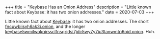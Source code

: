 +++
title = "Keybase Has an Onion Address"
description = "Little known fact about Keybase: it has two onion addresses."
date = 2020-07-03
+++

Little known fact about [Keybase](https://keybase.io/): it has two onion addresses. The short [fncuwbiisyh6ak3i.onion](http://fncuwbiisyh6ak3i.onion/), and the longer
[keybase5wmilwokqirssclfnsqrjdsi7jdir5wy7y7iu3tanwmtp6oid.onion](http://keybase5wmilwokqirssclfnsqrjdsi7jdir5wy7y7iu3tanwmtp6oid.onion). Huh.

<!-- more -->

